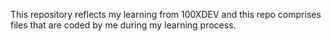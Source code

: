 
This repository reflects my learning from 100XDEV and this repo comprises files that are coded by me during my learning process.
